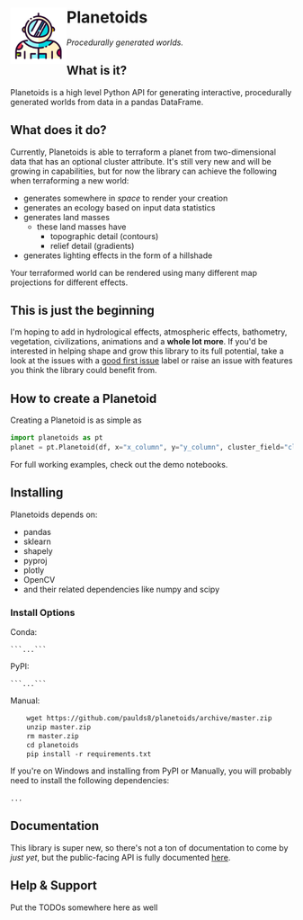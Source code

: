 <h1>
  <a href="https://www.flaticon.com/authors/good-ware">
  <img src=./docs/astronaut.svg width=100px align="left" title="Icon made by Good Ware from Flaticon">
  </a>
  Planetoids
</h1>

_Procedurally generated worlds._

<h2>What is it?</h2>
Planetoids is a high level Python API for generating interactive, procedurally generated worlds from data in a pandas DataFrame.

<h2>What does it do?</h2>
Currently, Planetoids is able to terraform a planet from two-dimensional data that has an optional cluster attribute. It's still very new and will be growing in capabilities, but for now the library can achieve the following when terraforming a new world:

+ generates somewhere in _space_ to render your creation
+ generates an ecology based on input data statistics
+ generates land masses
	+ these land masses have 
		+ topographic detail (contours) 
		+ relief detail (gradients)
+ generates lighting effects in the form of a hillshade

Your terraformed world can be rendered using many different map projections for different effects.

<h2>This is just the beginning</h2>

I'm hoping to add in hydrological effects, atmospheric effects, bathometry, vegetation, civilizations, animations and a <b>whole lot more</b>. If you'd be interested in helping shape and grow this library to its full potential, take a look at the issues with a [good first issue](https://github.com/paulds8/planetoids/issues?q=is%3Aissue+is%3Aopen+label%3A%22good+first+issue%22) label or raise an issue with features you think the library could benefit from.

<h2>How to create a Planetoid</h2>
Creating a Planetoid is as simple as

```python
import planetoids as pt
planet = pt.Planetoid(df, x="x_column", y="y_column", cluster_field="cluster_column").fit_terraform()
```

For full working examples, check out the demo notebooks.

<h2>Installing</h2>
Planetoids depends on:

 - pandas
 - sklearn
 - shapely
 - pyproj
 - plotly
 - OpenCV
 - and their related dependencies like numpy and scipy
 
<h3>Install Options</h3>
Conda:

    ```...```

PyPI:

    ```...```

Manual:

```
    wget https://github.com/paulds8/planetoids/archive/master.zip
    unzip master.zip
    rm master.zip
    cd planetoids
    pip install -r requirements.txt
```

If you're on Windows and installing from PyPI or Manually, you will probably need to install the following dependencies: 

```...```

<h2>Documentation</h2>

This library is super new, so there's not a ton of documentation to come by _just yet_, but the public-facing API is fully documented [here](https://paulds8.github.io/planetoids/planetoids.m/).

<h2>Help & Support</h2>
Put the TODOs somewhere here as well